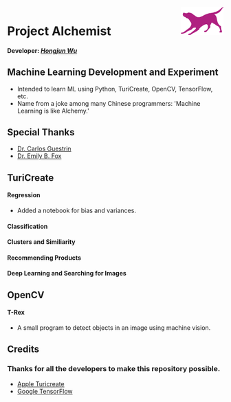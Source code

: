 <img align="right" src="https://github.com/Errrneist/Alchemist/blob/master/IMG/turi-logo.png" alt="University of Washington" width="100">

# Project Alchemist
#### Developer:  *[Hongjun Wu](https://github.com/Errrneist/Stargazer/blob/master/Documents/Resume-Github.pdf)*
## Machine Learning Development and Experiment
* Intended to learn ML using Python, TuriCreate, OpenCV, TensorFlow, etc.
* Name from a joke among many Chinese programmers: 'Machine Learning is like Alchemy.'

## Special Thanks
* [Dr. Carlos Guestrin](https://www.cs.washington.edu/people/faculty/guestrin)
* [Dr. Emily B. Fox](https://homes.cs.washington.edu/~ebfox/)

## TuriCreate
#### Regression
* Added a notebook for bias and variances.
#### Classification
#### Clusters and Similiarity
#### Recommending Products
#### Deep Learning and Searching for Images

## OpenCV
#### T-Rex
* A small program to detect objects in an image using machine vision.

## Credits
### Thanks for all the developers to make this repository possible.
* [Apple Turicreate](https://github.com/apple/turicreate)
* [Google TensorFlow](https://www.tensorflow.org)
